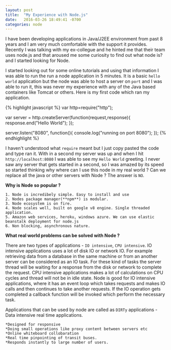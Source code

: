 ```yaml
---
layout: post
title:  "My Experience with Node.js"
date:   2016-03-26 18:49:41 -0700
categories: node
---
```


I have been developing applications in Java/J2EE environment from past 8 years and I am very much comfortable with the support it provides. Recently I was talking with my ex-collegue and he hinted me that their team uses node.js and that aroused me some curiosity to find out what node is? and I started looking for Node.

I started looking out for some online tutorials and using that information I was able to run the run a node application in 5 minutes. It is a basic `hello world` application but the node was able to host a server on `port` and I was able to run it, this was never my experience with any of the Java based containers like Tomcat or others. Here is my first code which ran my application.

{% highlight javascript %}
var http=require("http");

var server = http.createServer(function(request,response){
    response.end("Hello World");
});

server.listen("8080", function(){
    console.log("running on port 8080");
});
{% endhighlight %}

I haven't understood what `require` meant but I just copy pasted the code and type ran it. With in a second my server was up and when I hit `http://localhost:8080` I was able to see my `Hello World` greeting. I never saw any server that gets started in a second, so I was amazed by its speed so started thinking why where can I use this node in my real world ? Can we replace all the java or other servers with Node ? The answer is `NO`.

**Why is Node so popular ?**

	1. Node is incredibely simple. Easy to install and use
	2. Nodes package manager(**npm**) is modular.
	3. Node ecosystem is on fire.
	4. Node scales well, built on google v8 engine. Single threaded application. 
	5. Amazon web services, heroku, windows azure. We can use elastic beanstalk deployment for node.js
    6. Non blocking, asynchronous nature.


**What real world problems can be solved with Node ?**

There are two types of applications -  `IO intensive`, `CPU intensive`. IO intensive applications uses a lot of disk IO or network IO. For example retrieving data from a database in the same machine or from an another server can be considered as an IO task. For these kind of tasks the server thread will be waiting for a response from the disk or network to complete the request. CPU intensive applications makes a lot of calculations on CPU cycles and thread will not be in idle state. Node is good for IO intensive applications, where it has an event loop which takes requests and makes IO calls and then continues to take another requests. If the IO operation gets completed a callback function will be invoked which perform the necessary task.

Applications that can be used by node are called as `DIRTy` applications - Data intensive real time applications. 

	*Designed for responsive
	*Doing small operations like proxy content between servers etc
	*Online whiteboard collobaration
	*Real time pinpointing of transit buses. 
	*Responds instantly to large number of users.
